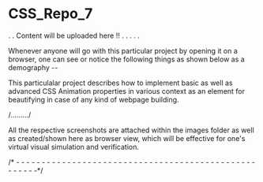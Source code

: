 # CSS_Repo_7

. . Content will be uploaded here !! . . . . .

Whenever anyone will go with this particular project by opening it on a browser, one can see or notice the following things as shown below as a demography --

This particulalar project describes how to implement basic as well as advanced CSS Animation properties in various context as an element for beautifying in case of any kind of webpage building.

/........./


All the respective screenshots are attached within the images folder as well as created/shown here as browser view, which will be effective for one's virtual visual simulation and verification.

/* - - - - - - - - - - - - - - - - - - - - - - - - - - - - - - - - - - - - - - - - - - - - - - - - - - - - -*/
